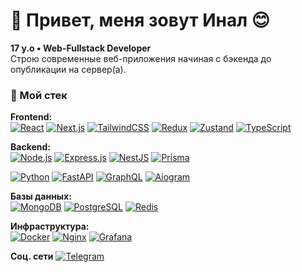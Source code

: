 # 👋 Привет, меня зовут Инал 😊 

**17 y.o • Web-Fullstack Developer**  
Строю современные веб-приложения начиная с бэкенда до опубликации на сервер(а).

### 🚀 Мой стек

**Frontend:**  
[![React](https://img.shields.io/badge/React-61dafb?style=for-the-badge&logo=react&logoColor=black)](https://react.dev/)
[![Next.js](https://img.shields.io/badge/Next.js-000000?style=for-the-badge&logo=nextdotjs&logoColor=white)](https://nextjs.org/)
[![TailwindCSS](https://img.shields.io/badge/TailwindCSS-38bdf8?style=for-the-badge&logo=tailwindcss&logoColor=white)](https://tailwindcss.com/)
[![Redux](https://img.shields.io/badge/Redux-764abc?style=for-the-badge&logo=redux&logoColor=white)](https://redux.js.org/)
[![Zustand](https://img.shields.io/badge/Zustand-000000?style=for-the-badge&logo=Zustand&logoColor=white)](https://zustand-demo.pmnd.rs/)
[![TypeScript](https://img.shields.io/badge/TypeScript-3178c6?style=for-the-badge&logo=typescript&logoColor=white)](https://www.typescriptlang.org/)

**Backend:**  
[![Node.js](https://img.shields.io/badge/Node.js-339933?style=for-the-badge&logo=node.js&logoColor=white)](https://nodejs.org/en)
[![Express.js](https://img.shields.io/badge/Express.js-000000?style=for-the-badge&logo=express&logoColor=white)](https://expressjs.com/)
[![NestJS](https://img.shields.io/badge/NestJS-ea2845?style=for-the-badge&logo=nestjs&logoColor=white)](https://nestjs.com/)
[![Prisma](https://img.shields.io/badge/Prisma-2D3748?style=for-the-badge&logo=prisma&logoColor=white)](https://www.prisma.io/)

[![Python](https://img.shields.io/badge/Python-3776ab?style=for-the-badge&logo=python&logoColor=white)](https://www.python.org/)
[![FastAPI](https://img.shields.io/badge/FastAPI-009688?style=for-the-badge&logo=fastapi&logoColor=white)](https://fastapi.tiangolo.com)
[![GraphQL](https://img.shields.io/badge/GraphQL-e10098?style=for-the-badge&logo=graphql&logoColor=white)](https://graphql.org/)
[![Aiogram](https://img.shields.io/badge/Aiogram-2C8EBB?style=for-the-badge&logo=telegram&logoColor=white)](https://aiogram.dev/)

**Базы данных:**  
[![MongoDB](https://img.shields.io/badge/MongoDB-47a248?style=for-the-badge&logo=mongodb&logoColor=white)](https://www.mongodb.com/?ref=dronahq)
[![PostgreSQL](https://img.shields.io/badge/PostgreSQL-336791?style=for-the-badge&logo=postgresql&logoColor=white)](https://www.postgresql.org/)
[![Redis](https://img.shields.io/badge/Redis-d82c20?style=for-the-badge&logo=redis&logoColor=white)](https://redis-docs.ru/get-started/)

**Инфраструктура:**  
[![Docker](https://img.shields.io/badge/Docker-2496ed?style=for-the-badge&logo=docker&logoColor=white)](https://www.docker.com/get-started/)
[![Nginx](https://img.shields.io/badge/Nginx-009639?style=for-the-badge&logo=nginx&logoColor=white)](https://nginx.org/ru/)
[![Grafana](https://img.shields.io/badge/Grafana-F46800?style=for-the-badge&logo=grafana&logoColor=white)](https://grafana.com/) 

**Соц. сети**
[![Telegram](https://img.shields.io/badge/-Telegram-0088cc?style=flat-square&logo=telegram)](https://t.me/tysbo_prog)  
